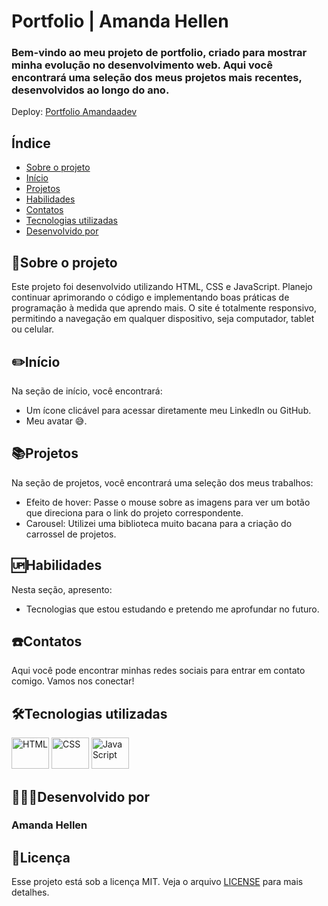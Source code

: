 # Portfolio | Amanda Hellen

### Bem-vindo ao meu projeto de portfolio, criado para mostrar minha evolução no desenvolvimento web. Aqui você encontrará uma seleção dos meus projetos mais recentes, desenvolvidos ao longo do ano.

Deploy: [Portfolio Amandaadev](https://amandaadev.github.io/)

## Índice

- <a href="#sobre-o-projeto">Sobre o projeto</a>
- <a href="#inicio">Início</a>
- <a href="#projetos">Projetos</a>
- <a href="#habilidades">Habilidades</a>
- <a href="#Contatos">Contatos</a>
- <a href="#tecnologias-utilizadas">Tecnologias utilizadas</a>
- <a href="#desenvolvido-por"> Desenvolvido por</a>

## 📌Sobre o projeto

Este projeto foi desenvolvido utilizando HTML, CSS e JavaScript. Planejo continuar aprimorando o código e implementando boas práticas de programação à medida que aprendo mais. O site é totalmente responsivo, permitindo a navegação em qualquer dispositivo, seja computador, tablet ou celular.

## ✏️Início

Na seção de início, você encontrará:

- Um ícone clicável para acessar diretamente meu LinkedIn ou GitHub.
- Meu avatar 😅.

## 📚Projetos

Na seção de projetos, você encontrará uma seleção dos meus trabalhos:

- Efeito de hover: Passe o mouse sobre as imagens para ver um botão que direciona para o link do projeto correspondente.
- Carousel: Utilizei uma biblioteca muito bacana para a criação do carrossel de projetos.

## 🆙Habilidades

Nesta seção, apresento:

- Tecnologias que estou estudando e pretendo me aprofundar no futuro.

## ☎️Contatos

Aqui você pode encontrar minhas redes sociais para entrar em contato comigo. Vamos nos conectar!

## 🛠Tecnologias utilizadas

<div>
<img alt="HTML" height="50" width="60" src="https://cdn.jsdelivr.net/gh/devicons/devicon@latest/icons/html5/html5-original.svg">
<img alt="CSS" height="50" width="60" src="https://cdn.jsdelivr.net/gh/devicons/devicon@latest/icons/css3/css3-original.svg">
<img alt="JavaScript" height="50" width="60" src="https://cdn.jsdelivr.net/gh/devicons/devicon@latest/icons/javascript/javascript-original.svg">
</div>

## 👩🏽‍💻Desenvolvido por

### Amanda Hellen

## 📌Licença

Esse projeto está sob a licença MIT. Veja o arquivo [LICENSE](LICENSE) para mais detalhes.
